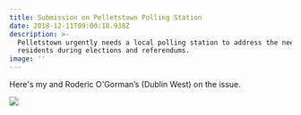 ```yaml
---
title: Submission on Pelletstown Polling Station
date: 2018-12-11T09:00:18.938Z
description: >-
  Pelletstown urgently needs a local polling station to address the needs of
  residents during elections and referendums. 
image: ''
---
```

Here's my and Roderic O'Gorman’s (Dublin West) on the issue.

![](/img/polling-for-pelletstown.png)
